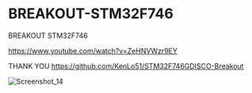 # BREAKOUT-STM32F746
BREAKOUT STM32F746

https://www.youtube.com/watch?v=ZeHNVWzr9EY

THANK YOU 
https://github.com/KenLo51/STM32F746GDISCO-Breakout

![Screenshot_14](https://user-images.githubusercontent.com/31142397/202317782-e5cec11b-8a18-461c-8029-d6872cad5ce3.jpg)



